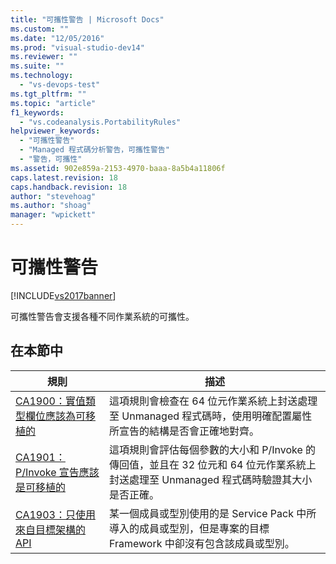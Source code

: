 ```yaml
---
title: "可攜性警告 | Microsoft Docs"
ms.custom: ""
ms.date: "12/05/2016"
ms.prod: "visual-studio-dev14"
ms.reviewer: ""
ms.suite: ""
ms.technology: 
  - "vs-devops-test"
ms.tgt_pltfrm: ""
ms.topic: "article"
f1_keywords: 
  - "vs.codeanalysis.PortabilityRules"
helpviewer_keywords: 
  - "可攜性警告"
  - "Managed 程式碼分析警告，可攜性警告"
  - "警告，可攜性"
ms.assetid: 902e859a-2153-4970-baaa-8a5b4a11806f
caps.latest.revision: 18
caps.handback.revision: 18
author: "stevehoag"
ms.author: "shoag"
manager: "wpickett"
---
```

# 可攜性警告
[!INCLUDE[vs2017banner](../code-quality/includes/vs2017banner.md)]

可攜性警告會支援各種不同作業系統的可攜性。  
  
## 在本節中  
  
|規則|描述|  
|--------|--------|  
|[CA1900：實值類型欄位應該為可移植的](../code-quality/ca1900-value-type-fields-should-be-portable.md)|這項規則會檢查在 64 位元作業系統上封送處理至 Unmanaged 程式碼時，使用明確配置屬性所宣告的結構是否會正確地對齊。|  
|[CA1901：P\/Invoke 宣告應該是可移植的](../code-quality/ca1901-p-invoke-declarations-should-be-portable.md)|這項規則會評估每個參數的大小和 P\/Invoke 的傳回值，並且在 32 位元和 64 位元作業系統上封送處理至 Unmanaged 程式碼時驗證其大小是否正確。|  
|[CA1903：只使用來自目標架構的 API](../code-quality/ca1903-use-only-api-from-targeted-framework.md)|某一個成員或型別使用的是 Service Pack 中所導入的成員或型別，但是專案的目標 Framework 中卻沒有包含該成員或型別。|